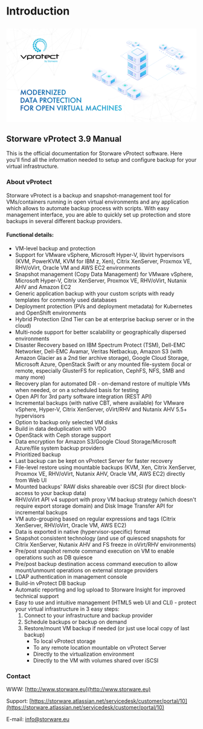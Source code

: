 # Introduction

##   

![](.gitbook/assets/vprotect_gitbook.png)

## Storware vProtect 3.9 Manual

This is the official documentation for Storware vProtect software. Here you'll find all the information needed to setup and configure backup for your virtual infrastructure.

### About vProtect

Storware vProtect is a backup and snapshot-management tool for VMs/containers running in open virtual environments and any application which allows to automate backup process with scripts. With easy management interface, you are able to quickly set up protection and store backups in several different backup providers.

#### Functional details:

* VM-level backup and protection
* Support for VMware vSphere, Microsoft Hyper-V, libvirt hypervisors \(KVM, PowerKVM, KVM for IBM z, Xen\), Citrix XenServer, Proxmox VE, RHV/oVirt, Oracle VM and AWS EC2 environments
* Snapshot management \(Copy Data Management\) for VMware vSphere, Microsoft Hyper-V, Citrix XenServer, Proxmox VE, RHV/oVirt, Nutanix AHV and Amazon EC2
* Generic application backup with your custom scripts with ready templates for commonly used databases
* Deployment protection \(PVs and deployment metadata\) for Kubernetes and OpenShift environments
* Hybrid Protection \(2nd Tier can be at enterprise backup server or in the cloud\)
* Multi-node support for better scalability or geographically dispersed environments
* Disaster Recovery based on IBM Spectrum Protect \(TSM\), Dell-EMC Networker, Dell-EMC Avamar, Veritas Netbackup, Amazon S3 \(with Amazon Glacier as a 2nd tier archive storage\), Google Cloud Storage, Microsoft Azure, OpenStack Swift or any mounted file-system \(local or remote, especially GlusterFS for replication, CephFS, NFS, SMB and many more\)
* Recovery plan for automated DR - on-demand restore of multiple VMs when needed, or on a scheduled basis for testing
* Open API for 3rd party software integration \(REST API\)
* Incremental backups \(with native CBT, where available\) for VMware vSphere, Hyper-V, Citrix XenServer, oVirt/RHV and Nutanix AHV 5.5+ hypervisors
* Option to backup only selected VM disks
* Build in data deduplication with VDO
* OpenStack with Ceph storage support
* Data encryption for Amazon S3/Google Cloud Storage/Microsoft Azure/file system backup providers
* Prioritized backup
* Last backup can be kept on vProtect Server for faster recovery
* File-level restore using mountable backups \(KVM, Xen, Citrix XenServer, Proxmox VE, RHV/oVirt, Nutanix AHV, Oracle VM, AWS EC2\) directly from Web UI
* Mounted backups' RAW disks shareable over iSCSI \(for direct block-access to your backup data\)
* RHV/oVirt API v4 support with proxy VM backup strategy \(which doesn't require export storage domain\) and Disk Image Transfer API for incremental backups
* VM auto-grouping based on regular expressions and tags \(Citrix XenServer, RHV/oVirt, Oracle VM, AWS EC2\)
* Data is exported in native \(hypervisor-specific\) format
* Snapshot consistent technology \(and use of quiesced snapshots for Citrix XenServer, Nutanix AHV and FS freeze in oVirt/RHV environments\)
* Pre/post snapshot remote command execution on VM to enable operations such as DB quiesce
* Pre/post backup destination access command execution to allow mount/unmount operations on external storage providers
* LDAP authentication in management console
* Build-in vProtect DB backup
* Automatic reporting and log upload to Storware Insight for improved technical support
* Easy to use and intuitive management \(HTML5 web UI and CLI\) - protect your virtual infrastructure in 3 easy steps:
  1. Connect to your infrastructure and backup provider
  2. Schedule backups or backup on demand
  3. Restore/mount VM backup if needed \(or just use local copy of last backup\)
     * To local vProtect storage
     * To any remote location mountable on vProtect Server
     * Directly to the virtualization environment
     * Directly to the VM with volumes shared over iSCSI

### Contact

WWW: [http://www.storware.eu](http://www.storware.eu)

Support: [https://storware.atlassian.net/servicedesk/customer/portal/10](https://storware.atlassian.net/servicedesk/customer/portal/10)

E-mail: [info@storware.eu](mailto:info@storware.eu)

